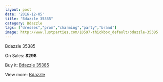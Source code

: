 ```yaml
---
layout: post
date: '2016-12-05'
title: "Bdazzle 35385"
category: Bdazzle
tags: ["dresses","prom","charming","party","brand"]
image: http://www.lustparties.com/10597-thickbox_default/bdazzle-35385.jpg
---
```

Bdazzle 35385

On Sales: **$298**
<a href="https://www.lustparties.com/en/bdazzle/3595-bdazzle-35385.html"><amp-img layout="responsive" width="600" height="600" src="//www.lustparties.com/10597-thickbox_default/bdazzle-35385.jpg" alt="Bdazzle 35385 0" /></a>
<a href="https://www.lustparties.com/en/bdazzle/3595-bdazzle-35385.html"><amp-img layout="responsive" width="600" height="600" src="//www.lustparties.com/10598-thickbox_default/bdazzle-35385.jpg" alt="Bdazzle 35385 1" /></a>

Buy it: [Bdazzle 35385](https://www.lustparties.com/en/bdazzle/3595-bdazzle-35385.html "Bdazzle 35385")

View more: [Bdazzle](https://www.lustparties.com/en/14-bdazzle "Bdazzle")